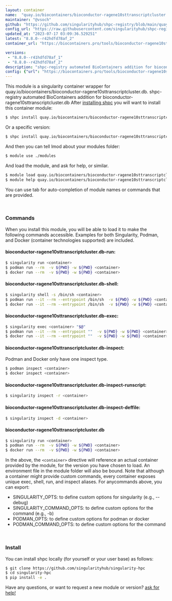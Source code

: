 ```yaml
---
layout: container
name:  "quay.io/biocontainers/bioconductor-ragene10sttranscriptcluster.db"
maintainer: "@vsoch"
github: "https://github.com/singularityhub/shpc-registry/blob/main/quay.io/biocontainers/bioconductor-ragene10sttranscriptcluster.db/container.yaml"
config_url: "https://raw.githubusercontent.com/singularityhub/shpc-registry/main/quay.io/biocontainers/bioconductor-ragene10sttranscriptcluster.db/container.yaml"
updated_at: "2023-07-17 03:09:36.529251"
latest: "8.8.0--r42hdfd78af_2"
container_url: "https://biocontainers.pro/tools/bioconductor-ragene10sttranscriptcluster.db"

versions:
 - "8.8.0--r41hdfd78af_1"
 - "8.8.0--r42hdfd78af_2"
description: "shpc-registry automated BioContainers addition for bioconductor-ragene10sttranscriptcluster.db"
config: {"url": "https://biocontainers.pro/tools/bioconductor-ragene10sttranscriptcluster.db", "maintainer": "@vsoch", "description": "shpc-registry automated BioContainers addition for bioconductor-ragene10sttranscriptcluster.db", "latest": {"8.8.0--r42hdfd78af_2": "sha256:5b6dd6387a8098ab9eedec9d63540b4266fcde33dd86eda06943821fd20f5147"}, "tags": {"8.8.0--r41hdfd78af_1": "sha256:15ea72376a0230bc5d12b2a84159d74477cfeab7617b71ab53ea4332c37b0d46", "8.8.0--r42hdfd78af_2": "sha256:5b6dd6387a8098ab9eedec9d63540b4266fcde33dd86eda06943821fd20f5147"}, "docker": "quay.io/biocontainers/bioconductor-ragene10sttranscriptcluster.db"}
---
```


This module is a singularity container wrapper for quay.io/biocontainers/bioconductor-ragene10sttranscriptcluster.db.
shpc-registry automated BioContainers addition for bioconductor-ragene10sttranscriptcluster.db
After [installing shpc](#install) you will want to install this container module:


```bash
$ shpc install quay.io/biocontainers/bioconductor-ragene10sttranscriptcluster.db
```

Or a specific version:

```bash
$ shpc install quay.io/biocontainers/bioconductor-ragene10sttranscriptcluster.db:8.8.0--r42hdfd78af_2
```

And then you can tell lmod about your modules folder:

```bash
$ module use ./modules
```

And load the module, and ask for help, or similar.

```bash
$ module load quay.io/biocontainers/bioconductor-ragene10sttranscriptcluster.db/8.8.0--r42hdfd78af_2
$ module help quay.io/biocontainers/bioconductor-ragene10sttranscriptcluster.db/8.8.0--r42hdfd78af_2
```

You can use tab for auto-completion of module names or commands that are provided.

<br>

### Commands

When you install this module, you will be able to load it to make the following commands accessible.
Examples for both Singularity, Podman, and Docker (container technologies supported) are included.

#### bioconductor-ragene10sttranscriptcluster.db-run:

```bash
$ singularity run <container>
$ podman run --rm  -v ${PWD} -w ${PWD} <container>
$ docker run --rm  -v ${PWD} -w ${PWD} <container>
```

#### bioconductor-ragene10sttranscriptcluster.db-shell:

```bash
$ singularity shell -s /bin/sh <container>
$ podman run --it --rm --entrypoint /bin/sh  -v ${PWD} -w ${PWD} <container>
$ docker run --it --rm --entrypoint /bin/sh  -v ${PWD} -w ${PWD} <container>
```

#### bioconductor-ragene10sttranscriptcluster.db-exec:

```bash
$ singularity exec <container> "$@"
$ podman run --it --rm --entrypoint ""  -v ${PWD} -w ${PWD} <container> "$@"
$ docker run --it --rm --entrypoint ""  -v ${PWD} -w ${PWD} <container> "$@"
```

#### bioconductor-ragene10sttranscriptcluster.db-inspect:

Podman and Docker only have one inspect type.

```bash
$ podman inspect <container>
$ docker inspect <container>
```

#### bioconductor-ragene10sttranscriptcluster.db-inspect-runscript:

```bash
$ singularity inspect -r <container>
```

#### bioconductor-ragene10sttranscriptcluster.db-inspect-deffile:

```bash
$ singularity inspect -d <container>
```



#### bioconductor-ragene10sttranscriptcluster.db

```bash
$ singularity run <container>
$ podman run --rm  -v ${PWD} -w ${PWD} <container>
$ docker run --rm  -v ${PWD} -w ${PWD} <container>
```


In the above, the `<container>` directive will reference an actual container provided
by the module, for the version you have chosen to load. An environment file in the
module folder will also be bound. Note that although a container
might provide custom commands, every container exposes unique exec, shell, run, and
inspect aliases. For anycommands above, you can export:

 - SINGULARITY_OPTS: to define custom options for singularity (e.g., --debug)
 - SINGULARITY_COMMAND_OPTS: to define custom options for the command (e.g., -b)
 - PODMAN_OPTS: to define custom options for podman or docker
 - PODMAN_COMMAND_OPTS: to define custom options for the command

<br>

### Install

You can install shpc locally (for yourself or your user base) as follows:

```bash
$ git clone https://github.com/singularityhub/singularity-hpc
$ cd singularity-hpc
$ pip install -e .
```

Have any questions, or want to request a new module or version? [ask for help!](https://github.com/singularityhub/singularity-hpc/issues)